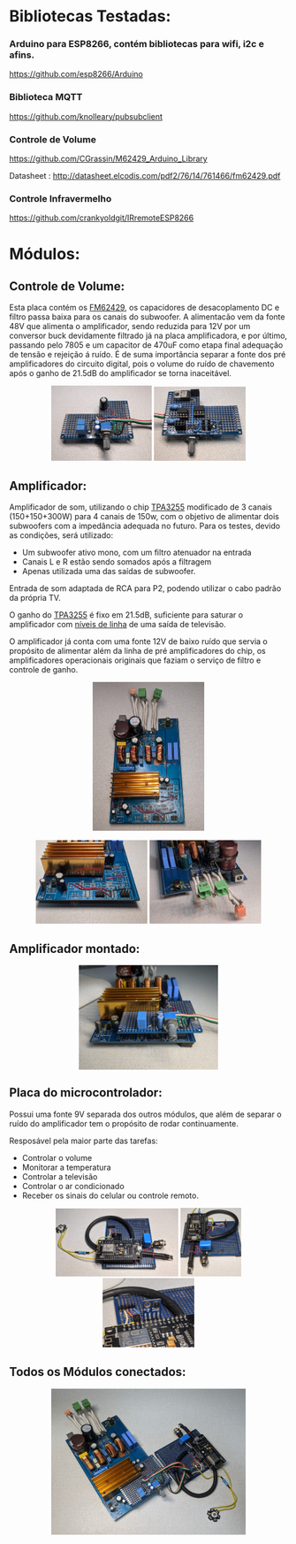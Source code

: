 # Bibliotecas Testadas:

### Arduino para ESP8266, contém bibliotecas para wifi, i2c e afins.
https://github.com/esp8266/Arduino

### Biblioteca MQTT
https://github.com/knolleary/pubsubclient

### Controle de Volume
https://github.com/CGrassin/M62429_Arduino_Library

Datasheet : http://datasheet.elcodis.com/pdf2/76/14/761466/fm62429.pdf

### Controle Infravermelho
https://github.com/crankyoldgit/IRremoteESP8266


# Módulos:

## Controle de Volume:

Esta placa contém os [FM62429](http://nice.kaze.com/M62429.pdf), os capacidores de desacoplamento DC e filtro passa baixa para os canais do subwoofer. A alimentacão vem da fonte 48V que alimenta o amplificador, sendo reduzida para 12V por um conversor buck devidamente filtrado já na placa amplificadora, e por último, passando pelo 7805 e um capacitor de 470uF como etapa final adequação de tensão e rejeição á ruído. É de suma importância separar a fonte dos pré amplificadores do circuito digital, pois o volume do ruído de chavemento após o ganho de 21.5dB do amplificador se torna inaceitável.

<p align="center">
<img src="/Implemantacao/Imagens/1.jpg?raw=true" width="36%"> <img src="/Implemantacao/Imagens/2.jpg?raw=true" width="33%">
</p>

## Amplificador:

Amplificador de som, utilizando o chip [TPA3255](https://www.ti.com/lit/ds/symlink/tpa3255.pdf) modificado de 3 canais (150+150+300W) para 4 canais de 150w, com o objetivo de alimentar dois subwoofers com a impedância adequada no futuro.
Para os testes, devido as condições, será utilizado:
* Um subwoofer ativo mono, com um filtro atenuador na entrada
* Canais L e R estão sendo somados após a filtragem
* Apenas utilizada uma das saídas de subwoofer. 

Entrada de som adaptada de RCA para P2, podendo utilizar o cabo padrão da própria TV.

O ganho do [TPA3255](https://www.ti.com/lit/ds/symlink/tpa3255.pdf) é fixo em 21.5dB, suficiente para saturar o amplificador com [níveis de linha](https://en.wikipedia.org/wiki/Line_level#Nominal_levels) de uma saída de televisão.

O amplificador já conta com uma fonte 12V de baixo ruído que servia o propósito de alimentar além da linha de pré amplificadores do chip, os amplificadores operacionais originais que faziam o serviço de filtro e controle de ganho.

<p align="center">
  <img src="/Implemantacao/Imagens/3.jpg?raw=true" width="40%"> 
</p>
<p align="center">
  <img src="/Implemantacao/Imagens/4.jpg?raw=true" width="40%"> 
  <img src="/Implemantacao/Imagens/5.jpg?raw=true" width="40%"> 
</p>

## Amplificador montado:

<p align="center">
<img src="/Implemantacao/Imagens/6.jpg?raw=true" width="50%" align="center">
</p>

## Placa do microcontrolador:

Possui uma fonte 9V separada dos outros módulos, que além de separar o ruído do amplificador tem o propósito de rodar continuamente.

Resposável pela maior parte das tarefas:  
* Controlar o volume 
* Monitorar a temperatura
* Controlar a televisão
* Controlar o ar condicionado
* Receber os sinais do celular ou controle remoto.

<p align="center">
<img src="/Implemantacao/Imagens/7.jpg?raw=true" width="44%"> <img src="/Implemantacao/Imagens/8.jpg?raw=true" width="21.8%"> <img src="/Implemantacao/Imagens/9.jpg?raw=true" width="33%"> 
</p>

## Todos os Módulos conectados:
<p align="center">
<img src="/Implemantacao/Imagens/10.jpg?raw=true" width="70%">
</p>
